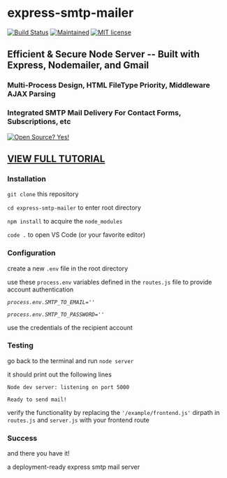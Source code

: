 # express-smtp-mailer
[![Build Status](https://travis-ci.com/killshot13/express-smtp-mailer.svg?branch=main)](https://travis-ci.com/killshot13/express-smtp-mailer) [![Maintained](https://img.shields.io/badge/Maintained%3F-yes-green.svg)](https://github.com/killshot13/express-smtp-mailer/graphs/traffic) [![MIT license](https://img.shields.io/badge/License-MIT-blue.svg)](https://lbesson.mit-license.org/)
<br>
## Efficient & Secure Node Server -- Built with Express, Nodemailer, and Gmail

### Multi-Process Design, HTML FileType Priority, Middleware AJAX Parsing
### Integrated SMTP Mail Delivery For Contact Forms, Subscriptions, etc
[![Open Source? Yes!](https://badgen.net/badge/Open%20Source%20%3F/Yes%21/blue?icon=github)](https://github.com/killshot/13/express-smtp-mailer)

## [VIEW FULL TUTORIAL](https://daily.dev/posts/how-to-build-an-smtp-mail-server-with-express-node-and-gmail)

### Installation

`git clone` this repository

`cd express-smtp-mailer` to enter root directory

`npm install` to acquire the `node_modules`

`code .` to open VS Code (or your favorite editor)

### Configuration

create a new `.env` file in the root directory

use these `process.env` variables defined in the `routes.js` file to provide account authentication

_`process.env.SMTP_TO_EMAIL=''`_

_`process.env.SMTP_TO_PASSWORD=''`_

use the credentials of the recipient account

### Testing

go back to the terminal and run `node server`

it should print out the following lines

`Node dev server: listening on port 5000`

`Ready to send mail!`

verify the functionality by replacing the `'/example/frontend.js'` dirpath in `routes.js` and `server.js` with your frontend route

### Success

and there you have it!

a deployment-ready express smtp mail server
